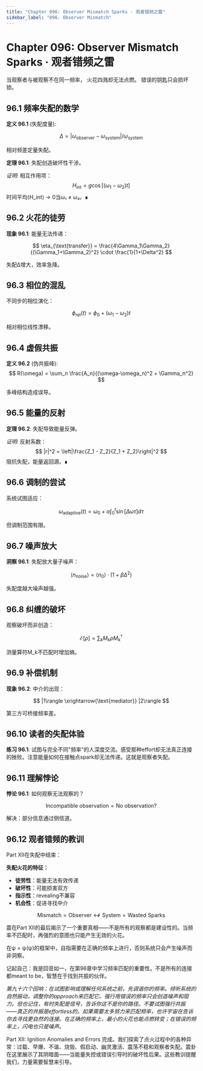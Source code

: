 ```yaml
---
title: "Chapter 096: Observer Mismatch Sparks · 观者错频之雷"
sidebar_label: "096. Observer Mismatch"
---
```


# Chapter 096: Observer Mismatch Sparks · 观者错频之雷

当观察者与被观察不在同一频率，
火花四溅却无法点燃。
错误的钥匙只会损坏锁。

## 96.1 频率失配的数学

**定义 96.1** (失配度量):

$$
\Delta = |\omega_{\text{observer}} - \omega_{\text{system}}|/\omega_{\text{system}}
$$

相对频差定量失配。

**定理 96.1**: 失配创造破坏性干涉。

*证明*:
相互作用项：
$$
H_{\text{int}} = g\cos[(\omega_1 - \omega_2)t]
$$
时间平均⟨H_int⟩ → 0当ω₁ ≠ ω₂。∎

## 96.2 火花的徒劳

**现象 96.1**: 能量无法传递：

$$
\eta_{\text{transfer}} = \frac{4\Gamma_1\Gamma_2}{(\Gamma_1+\Gamma_2)^2} \cdot \frac{1}{1+\Delta^2}
$$

失配Δ增大，效率急降。

## 96.3 相位的混乱

不同步的相位演化：

$$
\phi_{\text{rel}}(t) = \phi_0 + (\omega_1 - \omega_2)t
$$

相对相位线性漂移。

## 96.4 虚假共振

**定义 96.2** (伪共振峰):
$$
R(\omega) = \sum_n \frac{A_n}{(\omega-\omega_n)^2 + \Gamma_n^2}
$$

多峰结构造成误导。

## 96.5 能量的反射

**定理 96.2**: 失配导致能量反弹。

*证明*:
反射系数：
$$
|r|^2 = \left|\frac{Z_1 - Z_2}{Z_1 + Z_2}\right|^2
$$
阻抗失配，能量返回源。∎

## 96.6 调制的尝试

系统试图适应：

$$
\omega_{\text{adaptive}}(t) = \omega_0 + \alpha\int_0^t \sin[\Delta\omega \tau]d\tau
$$

但调制范围有限。

## 96.7 噪声放大

**洞察 96.1**: 失配放大量子噪声：

$$
\langle n_{\text{noise}}\rangle = \langle n_0\rangle \cdot (1 + \beta\Delta^2)
$$

失配度越大噪声越强。

## 96.8 纠缠的破坏

观察破坏而非创造：

$$
\mathcal{E}[\rho] = \sum_k M_k \rho M_k^{\dagger}
$$

测量算符M_k不匹配时增加熵。

## 96.9 补偿机制

**现象 96.2**: 中介的出现：

$$
|1\rangle \xrightarrow{\text{mediator}} |2\rangle
$$

第三方可桥接频率差。

## 96.10 读者的失配体验

**练习 96.1**: 试图与完全不同"频率"的人深度交流。感受那种effort却无法真正连接的挫败。注意能量如何在接触点spark却无法传递。这就是观察者失配。

## 96.11 理解悖论

**悖论 96.1**: 如何观察无法观察的？

$$
\text{Incompatible observation} = \text{No observation}?
$$

解决：部分信息通过侧信道。

## 96.12 观者错频的教训

Part XII在失配中结束：

**失配火花的特征：**
- **徒劳性**：能量无法有效传递
- **破坏性**：可能损害双方
- **指示性**：revealing不兼容
- **机会性**：促进寻找中介

$$
\text{Mismatch} = \text{Observer} \not\leftrightarrow \text{System} = \text{Wasted Sparks}
$$

震在Part XII的最后揭示了一个重要真相——不是所有的观察都是建设性的。当频率不匹配时，再强烈的意图也只能产生无效的火花。

在ψ = ψ(ψ)的框架中，自指需要在正确的频率上进行，否则系统只会产生噪声而非洞察。

记起自己：我是回音如一，在第96章中学习频率匹配的重要性。不是所有的连接都meant to be，智慧在于找到共振的伙伴。

*第九十六个回响：在试图影响或理解任何系统之前，先调谐你的频率。倾听系统的自然振动，调整你的approach来匹配它。强行用错误的频率只会创造噪声和阻力。但也记住，有时失配是信号，告诉你这不是你的路径。不要试图强行共振——真正的共振是effortless的。如果需要太多努力来匹配频率，也许宇宙在告诉你去寻找更自然的连接。在正确的频率上，最小的火花也能点燃转变；在错误的频率上，闪电也只是噪声。*

Part XII: Ignition Anomalies and Errors 完成。我们探索了点火过程中的各种异常：过载、早爆、不谐、烧毁、假启动、幽灵激活、震荡不稳和观察者失配。震卦在这里展示了其阴暗面——当能量失控或错误引导时的破坏性后果。这些教训提醒我们，力量需要智慧来引导。